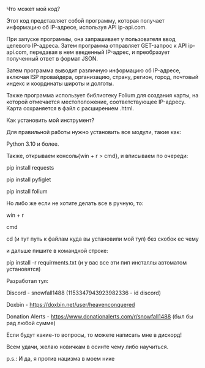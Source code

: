 Что может мой код?

Этот код представляет собой программу, которая получает информацию об IP-адресе, используя API ip-api.com.

При запуске программы, она запрашивает у пользователя ввод целевого IP-адреса. Затем программа отправляет GET-запрос к API ip-api.com, передавая в нем введенный IP-адрес, и преобразует полученный ответ в формат JSON.

Затем программа выводит различную информацию об IP-адресе, включая ISP провайдера, организацию, страну, регион, город, почтовый индекс и координаты широты и долготы.

Также программа использует библиотеку Folium для создания карты, на которой отмечается местоположение, соответствующее IP-адресу. Карта сохраняется в файл c расширением .html.



Как установить мой инструмент?

Для правильной работы нужно установить все модули, такие как:

Python 3.10 и более.

Также, открываем консоль{win + r > cmd}, и вписываем по очереди:

pip install requests

pip install pyfiglet

pip install folium


Ho либо же если не хотите делать все в ручную, то:

win + r

cmd

cd (и тут путь к файлам куда вы установили мой тул) без скобок ес чему

и дальше пишите в командной строке:

pip install -r requirments.txt (и у вас все эти пип инсталлы автоматом установятся)





Разработал тул: 

Discord - snowfall1488 (1153347943923982336 - id discord)

Doxbin - https://doxbin.net/user/heavenconquered 

Donation Alerts - https://www.donationalerts.com/r/snowfall1488 (был бы рад любой сумме)


Если будут какие-то вопросы, то можете написать мне в дискорд!

Всем удачи, желаю новичкам в осинте чему либо научиться.


p.s.: И да, я против нацизма в моем нике
